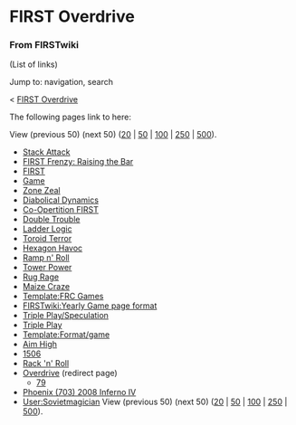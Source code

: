 # FIRST Overdrive

### From FIRSTwiki

(List of links)

Jump to: navigation, search

&lt; [FIRST Overdrive](/index.php?title=FIRST_Overdrive&redirect=no "FIRST
Overdrive" )  

The following pages link to here:

View (previous 50) (next 50)
([20](/index.php?title=Special:Whatlinkshere/FIRST_Overdrive&limit=20&from=0
"Special:Whatlinkshere/FIRST Overdrive" ) |
[50](/index.php?title=Special:Whatlinkshere/FIRST_Overdrive&limit=50&from=0
"Special:Whatlinkshere/FIRST Overdrive" ) |
[100](/index.php?title=Special:Whatlinkshere/FIRST_Overdrive&limit=100&from=0
"Special:Whatlinkshere/FIRST Overdrive" ) |
[250](/index.php?title=Special:Whatlinkshere/FIRST_Overdrive&limit=250&from=0
"Special:Whatlinkshere/FIRST Overdrive" ) |
[500](/index.php?title=Special:Whatlinkshere/FIRST_Overdrive&limit=500&from=0
"Special:Whatlinkshere/FIRST Overdrive" )).

  * [Stack Attack](Stack_Attack "Stack Attack" )
  * [FIRST Frenzy: Raising the Bar](FIRST_Frenzy:_Raising_the_Bar "FIRST Frenzy: Raising the Bar" )
  * [FIRST](FIRST "FIRST" )
  * [Game](Game "Game" )
  * [Zone Zeal](Zone_Zeal "Zone Zeal" )
  * [Diabolical Dynamics](Diabolical_Dynamics "Diabolical Dynamics" )
  * [Co-Opertition FIRST](Co-Opertition_FIRST "Co-Opertition FIRST" )
  * [Double Trouble](Double_Trouble "Double Trouble" )
  * [Ladder Logic](Ladder_Logic "Ladder Logic" )
  * [Toroid Terror](Toroid_Terror "Toroid Terror" )
  * [Hexagon Havoc](Hexagon_Havoc "Hexagon Havoc" )
  * [Ramp n' Roll](Ramp_n%27_Roll "Ramp n' Roll" )
  * [Tower Power](Tower_Power "Tower Power" )
  * [Rug Rage](Rug_Rage "Rug Rage" )
  * [Maize Craze](Maize_Craze "Maize Craze" )
  * [Template:FRC Games](Template:FRC_Games "Template:FRC Games" )
  * [FIRSTwiki:Yearly Game page format](FIRSTwiki:Yearly_Game_page_format "FIRSTwiki:Yearly Game page format" )
  * [Triple Play/Speculation](Triple_Play/Speculation "Triple Play/Speculation" )
  * [Triple Play](Triple_Play "Triple Play" )
  * [Template:Format/game](Template:Format/game "Template:Format/game" )
  * [Aim High](Aim_High "Aim High" )
  * [1506](1506 "1506" )
  * [Rack 'n' Roll](Rack_%27n%27_Roll "Rack 'n' Roll" )
  * [Overdrive](/index.php?title=Overdrive&redirect=no "Overdrive" ) (redirect page) 
    * [79](79 "79" )
  * [Phoenix (703) 2008 Inferno IV](Phoenix_%28703%29_2008_Inferno_IV "Phoenix \(703\) 2008 Inferno IV" )
  * [User:Sovietmagician](User:Sovietmagician "User:Sovietmagician" )
View (previous 50) (next 50)
([20](/index.php?title=Special:Whatlinkshere/FIRST_Overdrive&limit=20&from=0
"Special:Whatlinkshere/FIRST Overdrive" ) |
[50](/index.php?title=Special:Whatlinkshere/FIRST_Overdrive&limit=50&from=0
"Special:Whatlinkshere/FIRST Overdrive" ) |
[100](/index.php?title=Special:Whatlinkshere/FIRST_Overdrive&limit=100&from=0
"Special:Whatlinkshere/FIRST Overdrive" ) |
[250](/index.php?title=Special:Whatlinkshere/FIRST_Overdrive&limit=250&from=0
"Special:Whatlinkshere/FIRST Overdrive" ) |
[500](/index.php?title=Special:Whatlinkshere/FIRST_Overdrive&limit=500&from=0
"Special:Whatlinkshere/FIRST Overdrive" )).

